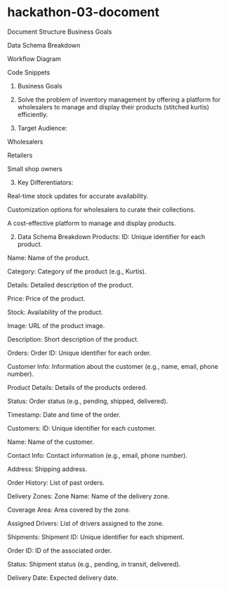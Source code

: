 # hackathon-03-docoment

Document Structure
Business Goals

Data Schema Breakdown

Workflow Diagram

Code Snippets

1. Business Goals
1. Solve the problem of inventory management by offering a platform for wholesalers to manage and display their products (stitched kurtis) efficiently.

2. Target Audience:

Wholesalers

Retailers

Small shop owners

3. Key Differentiators:

Real-time stock updates for accurate availability.

Customization options for wholesalers to curate their collections.

A cost-effective platform to manage and display products.

2. Data Schema Breakdown
Products:
ID: Unique identifier for each product.

Name: Name of the product.

Category: Category of the product (e.g., Kurtis).

Details: Detailed description of the product.

Price: Price of the product.

Stock: Availability of the product.

Image: URL of the product image.

Description: Short description of the product.

Orders:
Order ID: Unique identifier for each order.

Customer Info: Information about the customer (e.g., name, email, phone number).

Product Details: Details of the products ordered.

Status: Order status (e.g., pending, shipped, delivered).

Timestamp: Date and time of the order.

Customers:
ID: Unique identifier for each customer.

Name: Name of the customer.

Contact Info: Contact information (e.g., email, phone number).

Address: Shipping address.

Order History: List of past orders.

Delivery Zones:
Zone Name: Name of the delivery zone.

Coverage Area: Area covered by the zone.

Assigned Drivers: List of drivers assigned to the zone.

Shipments:
Shipment ID: Unique identifier for each shipment.

Order ID: ID of the associated order.

Status: Shipment status (e.g., pending, in transit, delivered).

Delivery Date: Expected delivery date.
